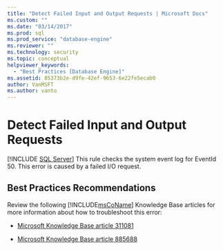 ```yaml
---
title: "Detect Failed Input and Output Requests | Microsoft Docs"
ms.custom: ""
ms.date: "03/14/2017"
ms.prod: sql
ms.prod_service: "database-engine"
ms.reviewer: ""
ms.technology: security
ms.topic: conceptual
helpviewer_keywords: 
  - "Best Practices [Database Engine]"
ms.assetid: 85373b2e-d9fe-42ef-9653-6e22fe5ecab0
author: VanMSFT
ms.author: vanto
---
```

# Detect Failed Input and Output Requests
 [!INCLUDE [SQL Server](../../includes/applies-to-version/sqlserver.md)]
  This rule checks the system event log for EventId 50. This error is caused by a failed I/O request.  
  
## Best Practices Recommendations  
 Review the following [!INCLUDE[msCoName](../../includes/msconame-md.md)] Knowledge Base articles for more information about how to troubleshoot this error:  
  
-   [Microsoft Knowledge Base article 311081](https://go.microsoft.com/fwlink/?linkid=117744)  
  
-   [Microsoft Knowledge Base article 885688](https://go.microsoft.com/fwlink/?linkid=117745)  
  
  
